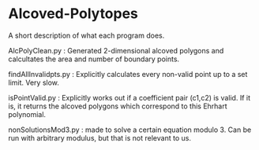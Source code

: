 # Alcoved-Polytopes

A short description of what each program does.

AlcPolyClean.py : Generated 2-dimensional alcoved polygons and calcultates the area and number of boundary points.

findAllInvalidpts.py : Explicitly calculates every non-valid point up to a set limit. Very slow.

isPointValid.py : Explicitly works out if a coefficient pair (c1,c2) is valid. If it is, it returns the alcoved polygons which correspond to this Ehrhart polynomial.

nonSolutionsMod3.py : made to solve a certain equation modulo 3. Can be run with arbitrary modulus, but that is not relevant to us.
